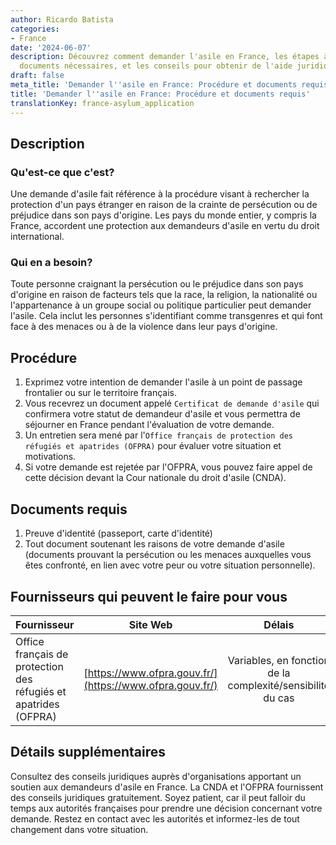 ```yaml
---
author: Ricardo Batista
categories:
- France
date: '2024-06-07'
description: Découvrez comment demander l'asile en France, les étapes à suivre, les
  documents nécessaires, et les conseils pour obtenir de l'aide juridique gratuitement.
draft: false
meta_title: 'Demander l''asile en France: Procédure et documents requis'
title: 'Demander l''asile en France: Procédure et documents requis'
translationKey: france-asylum_application
---
```



## Description
### Qu'est-ce que c'est?
Une demande d'asile fait référence à la procédure visant à rechercher la protection d'un pays étranger en raison de la crainte de persécution ou de préjudice dans son pays d'origine. Les pays du monde entier, y compris la France, accordent une protection aux demandeurs d'asile en vertu du droit international.

### Qui en a besoin?
Toute personne craignant la persécution ou le préjudice dans son pays d'origine en raison de facteurs tels que la race, la religion, la nationalité ou l'appartenance à un groupe social ou politique particulier peut demander l'asile. Cela inclut les personnes s'identifiant comme transgenres et qui font face à des menaces ou à de la violence dans leur pays d'origine.

## Procédure
1. Exprimez votre intention de demander l'asile à un point de passage frontalier ou sur le territoire français.
2. Vous recevrez un document appelé `Certificat de demande d'asile` qui confirmera votre statut de demandeur d'asile et vous permettra de séjourner en France pendant l'évaluation de votre demande.
3. Un entretien sera mené par l'`Office français de protection des réfugiés et apatrides (OFPRA)` pour évaluer votre situation et motivations.
4. Si votre demande est rejetée par l'OFPRA, vous pouvez faire appel de cette décision devant la Cour nationale du droit d'asile (CNDA).

## Documents requis
1. Preuve d'identité (passeport, carte d'identité)
2. Tout document soutenant les raisons de votre demande d'asile (documents prouvant la persécution ou les menaces auxquelles vous êtes confronté, en lien avec votre peur ou votre situation personnelle).

## Fournisseurs qui peuvent le faire pour vous

| Fournisseur        |     Site Web     |     Délais    |       Coût      |
| --------------- | --------------- |  :-------------: | :-------------: |
| Office français de protection des réfugiés et apatrides (OFPRA)      |  [https://www.ofpra.gouv.fr/](https://www.ofpra.gouv.fr/)       |      Variables, en fonction de la complexité/sensibilité du cas      |        Le processus de demande d'asile est gratuit        |

## Détails supplémentaires
Consultez des conseils juridiques auprès d'organisations apportant un soutien aux demandeurs d'asile en France. La CNDA et l'OFPRA fournissent des conseils juridiques gratuitement. Soyez patient, car il peut falloir du temps aux autorités françaises pour prendre une décision concernant votre demande. Restez en contact avec les autorités et informez-les de tout changement dans votre situation.